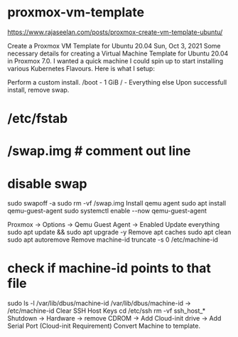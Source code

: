# proxmox-vm-template

https://www.rajaseelan.com/posts/proxmox-create-vm-template-ubuntu/


Create a Proxmox VM Template for Ubuntu 20.04
Sun, Oct 3, 2021
Some necessary details for creating a Virtual Machine Template for Ubuntu 20.04 in Proxmox 7.0.
I wanted a quick machine I could spin up to start installing various Kubernetes Flavours.
Here is what I setup:

Perform a custom install.
/boot - 1 GiB
/     - Everything else
Upon successfull install, remove swap.
# /etc/fstab
# /swap.img  # comment out line

# disable swap
sudo swapoff -a 
sudo rm -vf /swap.img
Install qemu agent
sudo apt install qemu-guest-agent
sudo systemctl enable --now qemu-guest-agent

Proxmox -> Options -> Qemu Guest Agent -> Enabled
Update everything
sudo apt update && sudo apt upgrade -y
Remove apt caches
sudo apt clean
sudo apt autoremove
Remove machine-id
truncate -s 0 /etc/machine-id

# check if machine-id points to that file
sudo ls -l /var/lib/dbus/machine-id
/var/lib/dbus/machine-id -> /etc/machine-id
Clear SSH Host Keys
cd /etc/ssh
rm -vf ssh_host_*
Shutdown -> Hardware
-> remove CDROM
-> Add Cloud-init drive
-> Add Serial Port (Cloud-init Requirement)
Convert Machine to template.
